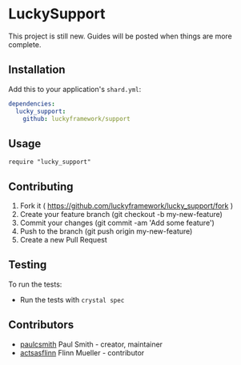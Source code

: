 # LuckySupport

This project is still new. Guides will be posted when things are more complete.

## Installation

Add this to your application's `shard.yml`:

```yaml
dependencies:
  lucky_support:
    github: luckyframework/support
```

## Usage

```crystal
require "lucky_support"
```

## Contributing

1. Fork it ( https://github.com/luckyframework/lucky_support/fork )
2. Create your feature branch (git checkout -b my-new-feature)
3. Commit your changes (git commit -am 'Add some feature')
4. Push to the branch (git push origin my-new-feature)
5. Create a new Pull Request

## Testing

To run the tests:
* Run the tests with `crystal spec`

## Contributors

- [paulcsmith](https://github.com/paulcsmith) Paul Smith - creator, maintainer
- [actsasflinn](https://github.com/actsasflinn) Flinn Mueller - contributor
